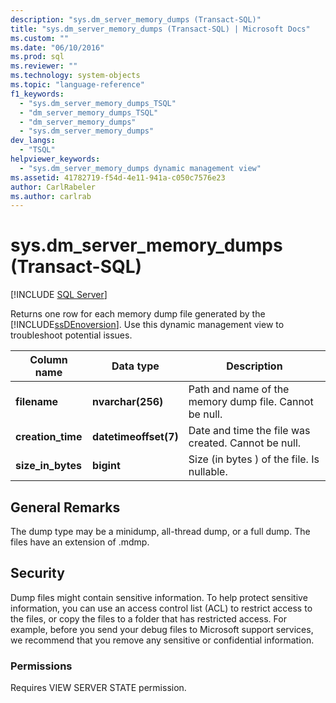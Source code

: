 ```yaml
---
description: "sys.dm_server_memory_dumps (Transact-SQL)"
title: "sys.dm_server_memory_dumps (Transact-SQL) | Microsoft Docs"
ms.custom: ""
ms.date: "06/10/2016"
ms.prod: sql
ms.reviewer: ""
ms.technology: system-objects
ms.topic: "language-reference"
f1_keywords: 
  - "sys.dm_server_memory_dumps_TSQL"
  - "dm_server_memory_dumps_TSQL"
  - "dm_server_memory_dumps"
  - "sys.dm_server_memory_dumps"
dev_langs: 
  - "TSQL"
helpviewer_keywords: 
  - "sys.dm_server_memory_dumps dynamic management view"
ms.assetid: 41782719-f54d-4e11-941a-c050c7576e23
author: CarlRabeler
ms.author: carlrab
---
```

# sys.dm_server_memory_dumps (Transact-SQL)
[!INCLUDE [SQL Server](../../includes/applies-to-version/sqlserver.md)]

  Returns one row for each memory dump file generated by the [!INCLUDE[ssDEnoversion](../../includes/ssdenoversion-md.md)]. Use this dynamic management view to troubleshoot potential issues.  
 
|Column name|Data type|Description|  
|-----------------|---------------|-----------------|  
|**filename**|**nvarchar(256)**|Path and name of the memory dump file. Cannot be null.|  
|**creation_time**|**datetimeoffset(7)**|Date and time the file was created. Cannot be null.|  
|**size_in_bytes**|**bigint**|Size (in bytes ) of the file. Is nullable.|  
  
## General Remarks  
 The dump type may be a minidump, all-thread dump, or a full dump. The files have an extension of .mdmp.  
  
## Security  
 Dump files might contain sensitive information. To help protect sensitive information, you can use an access control list (ACL) to restrict access to the files, or copy the files to a folder that has restricted access. For example, before you send your debug files to Microsoft support services, we recommend that you remove any sensitive or confidential information.  
  
### Permissions  
 Requires VIEW SERVER STATE permission.  
  
  
